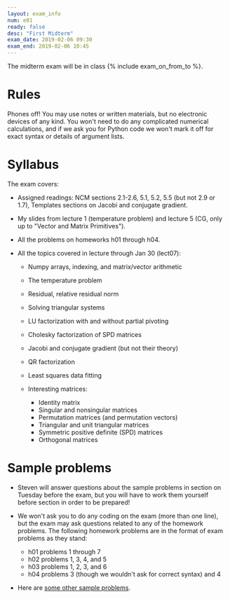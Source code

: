 ```yaml
---
layout: exam_info
num: e01
ready: false
desc: "First Midterm"
exam_date: 2019-02-06 09:30
exam_end: 2019-02-06 10:45
---
```


The midterm exam will be in class {% include exam_on_from_to %}.

# Rules

Phones off!
You may use notes or written materials, 
but no electronic devices of any kind. 
You won't need to do any complicated numerical calculations,
and if we ask you for Python code we won't mark it off for
exact syntax or details of argument lists.

# Syllabus

The exam covers:

- Assigned readings: NCM sections 2.1-2.6, 5.1, 5.2, 5.5 (but not 2.9 or 1.7), Templates sections on Jacobi and conjugate gradient.

- My slides from lecture 1 (temperature problem) and lecture 5 (CG, only up to "Vector and Matrix Primitives").

- All the problems on homeworks h01 through h04.

- All the topics covered in lecture through Jan 30 (lect07):

   - Numpy arrays, indexing, and matrix/vector arithmetic
   - The temperature problem
   - Residual, relative residual norm
   - Solving triangular systems
   - LU factorization with and without partial pivoting
   - Cholesky factorization of SPD matrices 
   - Jacobi and conjugate gradient (but not their theory)
   - QR factorization
   - Least squares data fitting
   - Interesting matrices:

     - Identity matrix
     - Singular and nonsingular matrices
     - Permutation matrices (and permutation vectors)
     - Triangular and unit triangular matrices
     - Symmetric positive definite (SPD) matrices
     - Orthogonal matrices

# Sample problems

- Steven will answer questions about the sample problems in section on Tuesday before the exam, but you will have to work them yourself before section in order to be prepared!

- We won't ask you to do any coding on the exam (more than one line), but the exam may ask questions related to any of the homework problems.  The following homework problems are in the format of exam problems as they stand:

   - h01 problems 1 through 7
   - h02 problems 1, 3, 4, and 5
   - h03 problems 1, 2, 3, and 6
   - h04 problems 3 (though we wouldn't ask for correct syntax) and 4

- Here are [some other sample problems](https://github.com/ucsb-cs111/w19-lecture-files/blob/master/01.30/sampleprobs.pdf).

   
